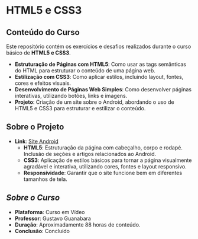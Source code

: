# **HTML5 e CSS3** 

## **Conteúdo do Curso**  
Este repositório contém os exercícios e desafios realizados durante o curso básico de **HTML5 e CSS3**.

- **Estruturação de Páginas com HTML5**: Como usar as tags semânticas do HTML para estruturar o conteúdo de uma página web.
- **Estilização com CSS3**: Como aplicar estilos, incluindo layout, fontes, cores e efeitos visuais.
- **Desenvolvimento de Páginas Web Simples**: Como desenvolver páginas interativas, utilizando botões, links e imagens.
- **Projeto**: Criação de um site sobre o Android, abordando o uso de HTML5 e CSS3 para estruturar e estilizar o conteúdo.

## **Sobre o Projeto**  
- **Link**:  <a  href="https://marcosrenegit.github.io/html-css-fundamentals/Desafios/d010/revisao" target="_blank">  Site Android</a>
  - **HTML5**: Estruturação da página com cabeçalho, corpo e rodapé. Inclusão de seções e artigos relacionados ao Android.
  - **CSS3**: Aplicação de estilos básicos para tornar a página visualmente agradável e interativa, utilizando cores, fontes e layout responsivo.
  - **Responsividade**: Garantir que o site funcione bem em diferentes tamanhos de tela.

## *Sobre o Curso*  
- **Plataforma**: Curso em Vídeo  
- **Professor**: Gustavo Guanabara  
- **Duração**: Aproximadamente 88 horas de conteúdo.
- **Conclusão**: Concluído
